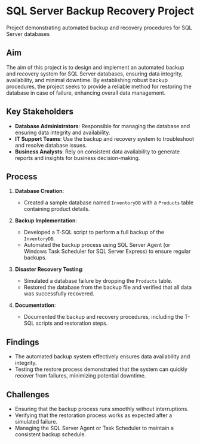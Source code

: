 # SQL Server Backup Recovery Project
Project demonstrating automated backup and recovery procedures for SQL Server databases

## Aim
The aim of this project is to design and implement an automated backup and recovery system for SQL Server databases, ensuring data integrity, availability, and minimal downtime. By establishing robust backup procedures, the project seeks to provide a reliable method for restoring the database in case of failure, enhancing overall data management.

## Key Stakeholders
- **Database Administrators**: Responsible for managing the database and ensuring data integrity and availability.
- **IT Support Teams**: Use the backup and recovery system to troubleshoot and resolve database issues.
- **Business Analysts**: Rely on consistent data availability to generate reports and insights for business decision-making.

## Process
1. **Database Creation**:
   - Created a sample database named `InventoryDB` with a `Products` table containing product details.
   
2. **Backup Implementation**:
   - Developed a T-SQL script to perform a full backup of the `InventoryDB`.
   - Automated the backup process using SQL Server Agent (or Windows Task Scheduler for SQL Server Express) to ensure regular backups.

3. **Disaster Recovery Testing**:
   - Simulated a database failure by dropping the `Products` table.
   - Restored the database from the backup file and verified that all data was successfully recovered.

4. **Documentation**:
   - Documented the backup and recovery procedures, including the T-SQL scripts and restoration steps.

## Findings
- The automated backup system effectively ensures data availability and integrity.
- Testing the restore process demonstrated that the system can quickly recover from failures, minimizing potential downtime.

## Challenges
- Ensuring that the backup process runs smoothly without interruptions.
- Verifying that the restoration process works as expected after a simulated failure.
- Managing the SQL Server Agent or Task Scheduler to maintain a consistent backup schedule.
